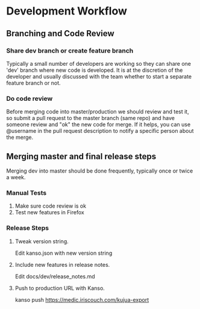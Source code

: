 # Development Workflow

## Branching and Code Review

### Share dev branch or create feature branch

Typically a small number of developers are working so they can share one 'dev'
branch where new code is developed.  It is at the discretion of the developer
and usually discussed with the team whether to start a separate feature branch
or not.

### Do code review

Before merging code into master/production we should review and test it, so
submit a pull request to the master branch (same repo) and have someone review
and "ok" the new code for merge.  If it helps, you can use @username in the
pull request description to notify a specific person about the merge.


## Merging master and final release steps

Merging dev into master should be done frequently, typically once or twice a
week.

### Manual Tests

1. Make sure code review is ok
2. Test new features in Firefox

### Release Steps

1. Tweak version string.

    Edit kanso.json with new version string

2. Include new features in release notes.

    Edit docs/dev/release_notes.md

3. Push to production URL with Kanso.

    kanso push https://medic.iriscouch.com/kujua-export
